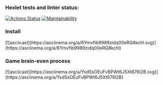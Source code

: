 ### Hexlet tests and linter status:
[![Actions Status](https://github.com/qffo/python-project-49/actions/workflows/hexlet-check.yml/badge.svg)](https://github.com/qffo/python-project-49/actions)
[![Maintainability](https://api.codeclimate.com/v1/badges/9ce19e7fca0f7255c50b/maintainability)](https://codeclimate.com/github/qffo/python-project-49/maintainability)

<h3>Install</h3>
[![asciicast](https://asciinema.org/a/6Ymvfib9989zidq00eRQ8kchl.svg)](https://asciinema.org/a/6Ymvfib9989zidq00eRQ8kchl)

<h3>Game brain-even process</h3>
[![asciicast](https://asciinema.org/a/YsdSsOEuFvBPWt6J5Xt676l2B.svg)](https://asciinema.org/a/YsdSsOEuFvBPWt6J5Xt676l2B)